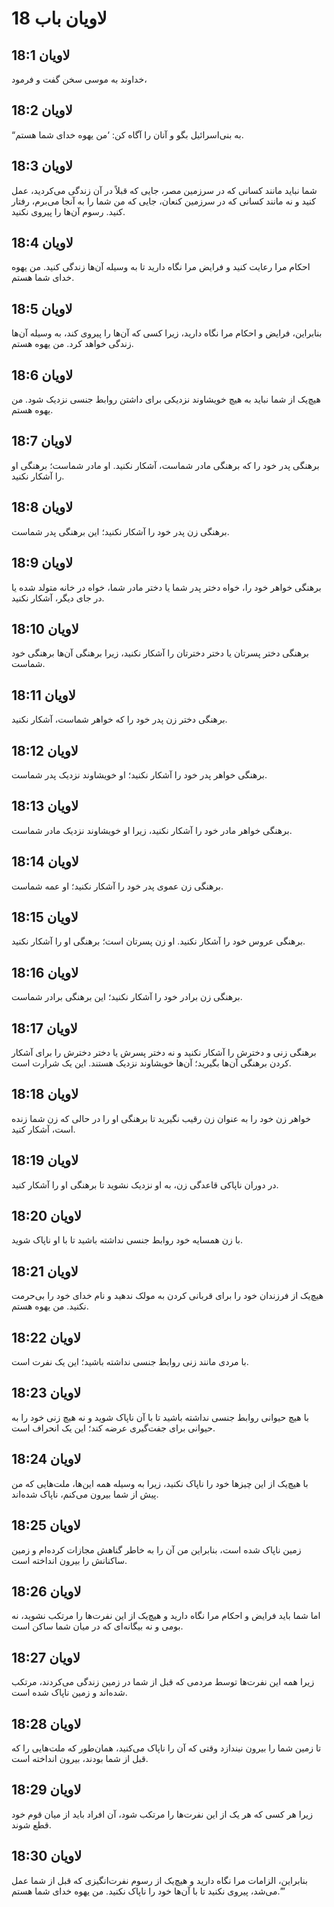 # لاویان باب 18

## لاویان 18:1
خداوند به موسی سخن گفت و فرمود،

## لاویان 18:2
“به بنی‌اسرائیل بگو و آنان را آگاه کن: ‘من یهوه خدای شما هستم.

## لاویان 18:3
شما نباید مانند کسانی که در سرزمین مصر، جایی که قبلاً در آن زندگی می‌کردید، عمل کنید و نه مانند کسانی که در سرزمین کنعان، جایی که من شما را به آنجا می‌برم، رفتار کنید. رسوم آن‌ها را پیروی نکنید.

## لاویان 18:4
احکام مرا رعایت کنید و فرایض مرا نگاه دارید تا به وسیله آن‌ها زندگی کنید. من یهوه خدای شما هستم.

## لاویان 18:5
بنابراین، فرایض و احکام مرا نگاه دارید، زیرا کسی که آن‌ها را پیروی کند، به وسیله آن‌ها زندگی خواهد کرد. من یهوه هستم.

## لاویان 18:6
هیچ‌یک از شما نباید به هیچ خویشاوند نزدیکی برای داشتن روابط جنسی نزدیک شود. من یهوه هستم.

## لاویان 18:7
برهنگی پدر خود را که برهنگی مادر شماست، آشکار نکنید. او مادر شماست؛ برهنگی او را آشکار نکنید.

## لاویان 18:8
برهنگی زن پدر خود را آشکار نکنید؛ این برهنگی پدر شماست.

## لاویان 18:9
برهنگی خواهر خود را، خواه دختر پدر شما یا دختر مادر شما، خواه در خانه متولد شده یا در جای دیگر، آشکار نکنید.

## لاویان 18:10
برهنگی دختر پسرتان یا دختر دخترتان را آشکار نکنید، زیرا برهنگی آن‌ها برهنگی خود شماست.

## لاویان 18:11
برهنگی دختر زن پدر خود را که خواهر شماست، آشکار نکنید.

## لاویان 18:12
برهنگی خواهر پدر خود را آشکار نکنید؛ او خویشاوند نزدیک پدر شماست.

## لاویان 18:13
برهنگی خواهر مادر خود را آشکار نکنید، زیرا او خویشاوند نزدیک مادر شماست.

## لاویان 18:14
برهنگی زن عموی پدر خود را آشکار نکنید؛ او عمه شماست.

## لاویان 18:15
برهنگی عروس خود را آشکار نکنید. او زن پسرتان است؛ برهنگی او را آشکار نکنید.

## لاویان 18:16
برهنگی زن برادر خود را آشکار نکنید؛ این برهنگی برادر شماست.

## لاویان 18:17
برهنگی زنی و دخترش را آشکار نکنید و نه دختر پسرش یا دختر دخترش را برای آشکار کردن برهنگی آن‌ها بگیرید؛ آن‌ها خویشاوند نزدیک هستند. این یک شرارت است.

## لاویان 18:18
خواهر زن خود را به عنوان زن رقیب نگیرید تا برهنگی او را در حالی که زن شما زنده است، آشکار کنید.

## لاویان 18:19
در دوران ناپاکی قاعدگی زن، به او نزدیک نشوید تا برهنگی او را آشکار کنید.

## لاویان 18:20
با زن همسایه خود روابط جنسی نداشته باشید تا با او ناپاک شوید.

## لاویان 18:21
هیچ‌یک از فرزندان خود را برای قربانی کردن به مولک ندهید و نام خدای خود را بی‌حرمت نکنید. من یهوه هستم.

## لاویان 18:22
با مردی مانند زنی روابط جنسی نداشته باشید؛ این یک نفرت است.

## لاویان 18:23
با هیچ حیوانی روابط جنسی نداشته باشید تا با آن ناپاک شوید و نه هیچ زنی خود را به حیوانی برای جفت‌گیری عرضه کند؛ این یک انحراف است.

## لاویان 18:24
با هیچ‌یک از این چیزها خود را ناپاک نکنید، زیرا به وسیله همه این‌ها، ملت‌هایی که من پیش از شما بیرون می‌کنم، ناپاک شده‌اند.

## لاویان 18:25
زمین ناپاک شده است، بنابراین من آن را به خاطر گناهش مجازات کرده‌ام و زمین ساکنانش را بیرون انداخته است.

## لاویان 18:26
اما شما باید فرایض و احکام مرا نگاه دارید و هیچ‌یک از این نفرت‌ها را مرتکب نشوید، نه بومی و نه بیگانه‌ای که در میان شما ساکن است.

## لاویان 18:27
زیرا همه این نفرت‌ها توسط مردمی که قبل از شما در زمین زندگی می‌کردند، مرتکب شده‌اند و زمین ناپاک شده است.

## لاویان 18:28
تا زمین شما را بیرون نیندازد وقتی که آن را ناپاک می‌کنید، همان‌طور که ملت‌هایی را که قبل از شما بودند، بیرون انداخته است.

## لاویان 18:29
زیرا هر کسی که هر یک از این نفرت‌ها را مرتکب شود، آن افراد باید از میان قوم خود قطع شوند.

## لاویان 18:30
بنابراین، الزامات مرا نگاه دارید و هیچ‌یک از رسوم نفرت‌انگیزی که قبل از شما عمل می‌شد، پیروی نکنید تا با آن‌ها خود را ناپاک نکنید. من یهوه خدای شما هستم.’”
